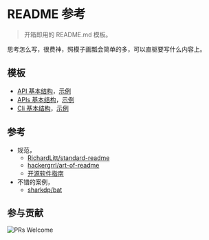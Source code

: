 # README 参考

> 开箱即用的 README.md 模板。

思考怎么写，很费神，照模子画瓢会简单的多，可以直驱要写什么内容上。

## 模板

- [API 基本结构][API 基本结构]，[示例][api]
- [APIs 基本结构][APIs 基本结构]，[示例][apis]
- [Cli 基本结构][Cli 基本结构]，[示例][cli]

## 参考

- 规范，
  - [RichardLitt/standard-readme][RichardLitt/standard-readme]
  - [hackergrrl/art-of-readme][hackergrrl/art-of-readme]
  - [开源软件指南][opensource.guide]
- 不错的案例，
  - [sharkdp/bat][sharkdp/bat]

## 参与贡献

![PRs Welcome][prs welcome badge]



[api]: https://github.com/iyowei/is-esm/blob/main/README.md
[apis]: https://github.com/iyowei/callsite-home/blob/main/README.md
[cli]: https://github.com/iyowei/create-esm/blob/main/README.md

[API 基本结构]: https://github.com/iyowei/readme-templates/apis_constructor.md
[APIs 基本结构]: https://github.com/iyowei/readme-templates/apis_constructor.md
[Cli 基本结构]: #

[hackergrrl/art-of-readme]: https://github.com/hackergrrl/art-of-readme
[RichardLitt/standard-readme]: https://github.com/RichardLitt/standard-readme

[sharkdp/bat]: https://github.com/sharkdp/bat/blob/master/doc/README-zh.md

[opensource.guide]: https://opensource.guide/zh-hans/

[prs welcome badge]: https://img.shields.io/badge/PRs-welcome-brightgreen.svg?style=flat
